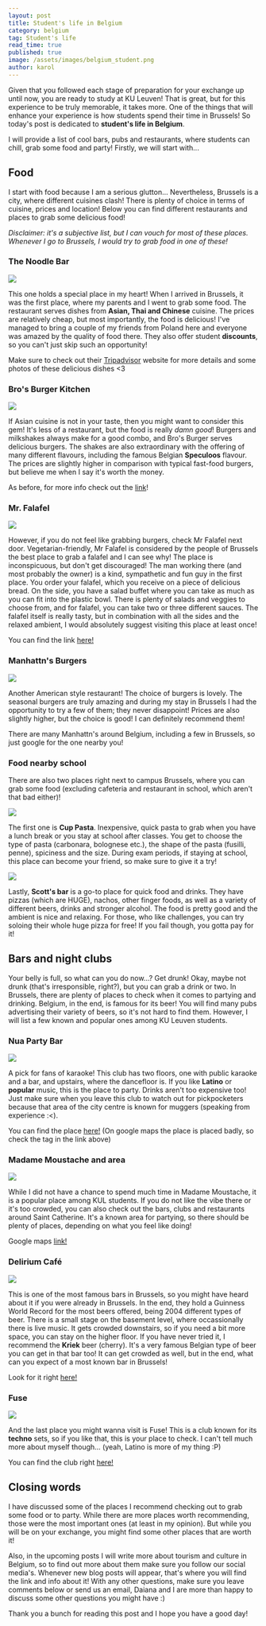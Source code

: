```yaml
---
layout: post
title: Student's life in Belgium
category: belgium
tag: Student's life
read_time: true
published: true
image: /assets/images/belgium_student.png
author: karol
---
```

Given that you followed each stage of preparation for your exchange up until now, you are ready to study at KU Leuven! That is great, but for this experience to be truly memorable, it takes more. One of the things that will enhance your experience is how students spend their time in Brussels! So today's post is dedicated to **student's life in Belgium**.

I will provide a list of cool bars, pubs and restaurants, where students can chill, grab some food and party! Firstly, we will start with...

## Food

I start with food because I am a serious glutton... Nevertheless, Brussels is a city, where different cuisines clash! There is plenty of choice in terms of cuisine, prices and location! Below you can find different restaurants and places to grab some delicious food!

_Disclaimer: it's a subjective list, but I can vouch for most of these places. Whenever I go to Brussels, I would try to grab food in one of these!_

### The Noodle Bar

![]({{site.baseurl}}/assets/images/noodlebar.jpg)

This one holds a special place in my heart! When I arrived in Brussels, it was the first place, where my parents and I went to grab some food. The restaurant serves dishes from **Asian, Thai and Chinese** cuisine. The prices are relatively cheap, but most importantly, the food is delicious! I've managed to bring a couple of my friends from Poland here and everyone was amazed by the quality of food there. They also offer student **discounts**, so you can't just skip such an opportunity!

Make sure to check out their [Tripadvisor](https://www.tripadvisor.com/Restaurant_Review-g188644-d12452228-Reviews-The_Noodle_Bar_Brussels-Brussels.html) website for more details and some photos of these delicious dishes <3


### Bro's Burger Kitchen

![]({{site.baseurl}}/assets/images/brosburger.jpg)

If Asian cuisine is not in your taste, then you might want to consider this gem! It's less of a restaurant, but the food is really _damn good_! Burgers and milkshakes always make for a good combo, and Bro's Burger serves delicious burgers. The shakes are also extraordinary with the offering of many different flavours, including the famous Belgian **Speculoos** flavour. The prices are slightly higher in comparison with typical fast-food burgers, but believe me when I say it's worth the money.

As before, for more info check out the [link](https://www.tripadvisor.com/Restaurant_Review-g188644-d16787669-Reviews-Bro_s_Burger_Kitchen-Brussels.html?m=19905)!

### Mr. Falafel

![]({{site.baseurl}}/assets/images/mrfalafel.jpg)

However, if you do not feel like grabbing burgers, check Mr Falafel next door. Vegetarian-friendly, Mr Falafel is considered by the people of Brussels the best place to grab a falafel and I can see why! The place is inconspicuous, but don't get discouraged! The man working there (and most probably the owner) is a kind, sympathetic and fun guy in the first place. You order your falafel, which you receive on a piece of delicious bread. On the side, you have a salad buffet where you can take as much as you can fit into the plastic bowl. There is plenty of salads and veggies to choose from, and for falafel, you can take two or three different sauces. The falafel itself is really tasty, but in combination with all the sides and the relaxed ambient, I would absolutely suggest visiting this place at least once!

You can find the link [here!](https://www.tripadvisor.com/Restaurant_Review-g188644-d9456920-Reviews-Mr_Falafel-Brussels.html)

### Manhattn's Burgers

![]({{site.baseurl}}/assets/images/manhattn.jpg)

Another American style restaurant! The choice of burgers is lovely. The seasonal burgers are truly amazing and during my stay in Brussels I had the opportunity to try a few of them; they never disappoint! Prices are also slightly higher, but the choice is good! I can definitely recommend them!

There are many Manhattn's around Belgium, including a few in Brussels, so just google for the one nearby you!

### Food nearby school

There are also two places right next to campus Brussels, where you can grab some food (excluding cafeteria and restaurant in school, which aren't that bad either)!

![]({{site.baseurl}}/assets/images/cuppasta.jpg)

The first one is **Cup Pasta**. Inexpensive, quick pasta to grab when you have a lunch break or you stay at school after classes. You get to choose the type of pasta (carbonara, bolognese etc.), the shape of the pasta (fusilli, penne), spiciness and the size. During exam periods, if staying at school, this place can become your friend, so make sure to give it a try!

![]({{site.baseurl}}/assets/images/scottsbar.jpg)

Lastly, **Scott's bar** is a go-to place for quick food and drinks. They have pizzas (which are HUGE), nachos, other finger foods, as well as a variety of different beers, drinks and stronger alcohol. The food is pretty good and the ambient is nice and relaxing. For those, who like challenges, you can try soloing their whole huge pizza for free! If you fail though, you gotta pay for it!

## Bars and night clubs

Your belly is full, so what can you do now...? Get drunk! Okay, maybe not drunk (that's irresponsible, right?), but you can grab a drink or two. In Brussels, there are plenty of places to check when it comes to partying and drinking. Belgium, in the end, is famous for its beer! You will find many pubs advertising their variety of beers, so it's not hard to find them. However, I will list a few known and popular ones among KU Leuven students.

### Nua Party Bar

![]({{site.baseurl}}/assets/images/nua.jpg)

A pick for fans of karaoke! This club has two floors, one with public karaoke and a bar, and upstairs, where the dancefloor is. If you like **Latino** or **popular** music, this is the place to party. Drinks aren't too expensive too! Just make sure when you leave this club to watch out for pickpocketers because that area of the city centre is known for muggers (speaking from experience :<).

You can find the place [here!](https://goo.gl/maps/DUDNoJxM9P2Dii166) (On google maps the place is placed badly, so check the tag in the link above)

### Madame Moustache and area

![]({{site.baseurl}}/assets/images/Madame.jpg)

While I did not have a chance to spend much time in Madame Moustache, it is a popular place among KUL students. If you do not like the vibe there or it's too crowded, you can also check out the bars, clubs and restaurants around Saint Catherine. It's a known area for partying, so there should be plenty of places, depending on what you feel like doing!

Google maps [link!](https://g.page/MadameMoustacheBrussels?share)

### Delirium Café

![]({{site.baseurl}}/assets/images/delirium.jpg)

This is one of the most famous bars in Brussels, so you might have heard about it if you were already in Brussels. In the end, they hold a Guinness World Record for the most beers offered, being 2004 different types of beer. There is a small stage on the basement level, where occassionally there is live music. It gets crowded downstairs, so if you need a bit more space, you can stay on the higher floor. If you have never tried it, I recommend the **Kriek** beer (cherry). It's a very famous Belgian type of beer you can get in that bar too! It can get crowded as well, but in the end, what can you expect of a most known bar in Brussels!

Look for it right [here!](https://g.page/deliriumvillage?share)

### Fuse

![]({{site.baseurl}}/assets/images/fuse.jpg)

And the last place you might wanna visit is Fuse! This is a club known for its **techno** sets, so if you like that, this is your place to check. I can't tell much more about myself though... (yeah, Latino is more of my thing :P)

You can find the club right [here!](https://g.page/fusebrussels?share)

## Closing words

I have discussed some of the places I recommend checking out to grab some food or to party. While there are more places worth recommending, those were the most important ones (at least in my opinion). But while you will be on your exchange, you might find some other places that are worth it!

Also, in the upcoming posts I will write more about tourism and culture in Belgium, so to find out more about them make sure you follow our social media's. Whenever new blog posts will appear, that's where you will find the link and info about it! With any other questions, make sure you leave comments below or send us an email, Daiana and I are more than happy to discuss some other questions you might have :)

Thank you a bunch for reading this post and I hope you have a good day!
